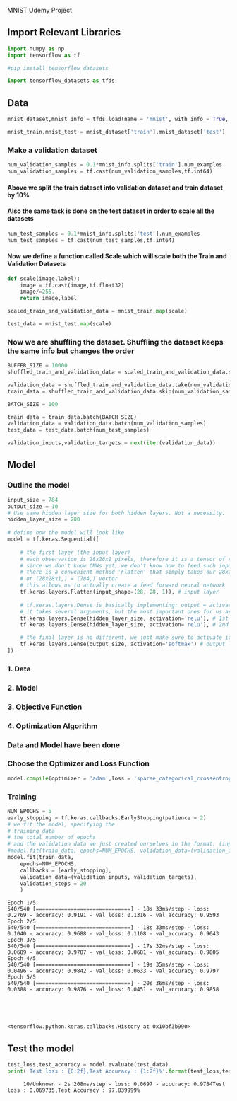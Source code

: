 MNIST Udemy Project 

## Import Relevant Libraries


```python
import numpy as np
import tensorflow as tf
```


```python
#pip install tensorflow_datasets
```


```python
import tensorflow_datasets as tfds
```

## Data


```python
mnist_dataset,mnist_info = tfds.load(name = 'mnist', with_info = True, as_supervised = True)
```


```python
mnist_train,mnist_test = mnist_dataset['train'],mnist_dataset['test']
```

### Make a validation dataset


```python
num_validation_samples = 0.1*mnist_info.splits['train'].num_examples
num_validation_samples = tf.cast(num_validation_samples,tf.int64)
```

#### Above we split the train dataset into validation dataset and train dataset by 10%
#### Also the same task is done on the test dataset in order to scale all the datasets


```python
num_test_samples = 0.1*mnist_info.splits['test'].num_examples
num_test_samples = tf.cast(num_test_samples,tf.int64)
```

#### Now we define a function called Scale which will scale both the Train and Validation Datasets


```python
def scale(image,label):
    image = tf.cast(image,tf.float32)
    image/=255.
    return image,label
```


```python
scaled_train_and_validation_data = mnist_train.map(scale)
```


```python
test_data = mnist_test.map(scale)
```

### Now we are shuffling the dataset. Shuffling the dataset keeps the same info but changes the order


```python
BUFFER_SIZE = 10000
shuffled_train_and_validation_data = scaled_train_and_validation_data.shuffle(BUFFER_SIZE)
```


```python
validation_data = shuffled_train_and_validation_data.take(num_validation_samples)
train_data = shuffled_train_and_validation_data.skip(num_validation_samples)

```


```python
BATCH_SIZE = 100

train_data = train_data.batch(BATCH_SIZE)
validation_data = validation_data.batch(num_validation_samples)
test_data = test_data.batch(num_test_samples)

```


```python
validation_inputs,validation_targets = next(iter(validation_data))
```

## Model

### Outline the model


```python
input_size = 784
output_size = 10
# Use same hidden layer size for both hidden layers. Not a necessity.
hidden_layer_size = 200
    
# define how the model will look like
model = tf.keras.Sequential([
    
    # the first layer (the input layer)
    # each observation is 28x28x1 pixels, therefore it is a tensor of rank 3
    # since we don't know CNNs yet, we don't know how to feed such input into our net, so we must flatten the images
    # there is a convenient method 'Flatten' that simply takes our 28x28x1 tensor and orders it into a (None,) 
    # or (28x28x1,) = (784,) vector
    # this allows us to actually create a feed forward neural network
    tf.keras.layers.Flatten(input_shape=(28, 28, 1)), # input layer
    
    # tf.keras.layers.Dense is basically implementing: output = activation(dot(input, weight) + bias)
    # it takes several arguments, but the most important ones for us are the hidden_layer_size and the activation function
    tf.keras.layers.Dense(hidden_layer_size, activation='relu'), # 1st hidden layer
    tf.keras.layers.Dense(hidden_layer_size, activation='relu'), # 2nd hidden layer

    # the final layer is no different, we just make sure to activate it with softmax
    tf.keras.layers.Dense(output_size, activation='softmax') # output layer
])
```

### 1. Data
### 2. Model
### 3. Objective Function
### 4. Optimization Algorithm

### Data and Model have been done

### Choose the Optimizer and Loss Function


```python
model.compile(optimizer = 'adam',loss = 'sparse_categorical_crossentropy',metrics = ['accuracy'])
```

### Training


```python
NUM_EPOCHS = 5
early_stopping = tf.keras.callbacks.EarlyStopping(patience = 2)
# we fit the model, specifying the
# training data
# the total number of epochs
# and the validation data we just created ourselves in the format: (inputs,targets)
#model.fit(train_data, epochs=NUM_EPOCHS, validation_data=(validation_inputs, validation_targets), verbose =2)
model.fit(train_data,
    epochs=NUM_EPOCHS,
    callbacks = [early_stopping],
    validation_data=(validation_inputs, validation_targets),
    validation_steps = 20
    )
```

    Epoch 1/5
    540/540 [==============================] - 18s 33ms/step - loss: 0.2769 - accuracy: 0.9191 - val_loss: 0.1316 - val_accuracy: 0.9593
    Epoch 2/5
    540/540 [==============================] - 18s 33ms/step - loss: 0.1040 - accuracy: 0.9688 - val_loss: 0.1108 - val_accuracy: 0.9643
    Epoch 3/5
    540/540 [==============================] - 17s 32ms/step - loss: 0.0689 - accuracy: 0.9787 - val_loss: 0.0681 - val_accuracy: 0.9805
    Epoch 4/5
    540/540 [==============================] - 19s 35ms/step - loss: 0.0496 - accuracy: 0.9842 - val_loss: 0.0633 - val_accuracy: 0.9797
    Epoch 5/5
    540/540 [==============================] - 20s 36ms/step - loss: 0.0388 - accuracy: 0.9876 - val_loss: 0.0451 - val_accuracy: 0.9858





    <tensorflow.python.keras.callbacks.History at 0x10bf3b990>



## Test the model


```python
test_loss,test_accuracy = model.evaluate(test_data)
print('Test loss : {0:2f},Test Accuracy : {1:2f}%'.format(test_loss,test_accuracy*100))
```

         10/Unknown - 2s 208ms/step - loss: 0.0697 - accuracy: 0.9784Test loss : 0.069735,Test Accuracy : 97.839999%



```python

```


```python

```
